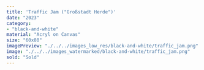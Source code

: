 ```yaml
---
title: 'Traffic Jam ("Großstadt Herde")'
date: "2023"
category: 
- "black-and-white"
material: "Acryl on Canvas"
size: "60x80"
imagePreview: "./../../images_low_res/black-and-white/traffic_jam.png"
image: "./../../images_watermarked/black-and-white/traffic_jam.png"
sold: "Sold"
---
```


